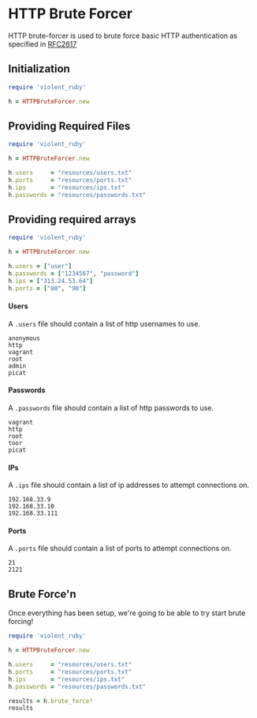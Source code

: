 # HTTP Brute Forcer 

HTTP brute-forcer is used to brute force basic HTTP authentication as specified in [RFC2617](www.ietf.org/rfc/rfc2617.txt)

## Initialization

```ruby
require 'violent_ruby'

h = HTTPBruteForcer.new
```

## Providing Required Files

```ruby
require 'violent_ruby'

h = HTTPBruteForcer.new

h.users     = "resources/users.txt"
h.ports     = "resources/ports.txt"
h.ips       = "resources/ips.txt"
h.passwords = "resources/passwords.txt"
```

## Providing required arrays

```ruby
require 'violent_ruby'

h = HTTPBruteForcer.new

h.users = ["user"]
h.passwords = ["1234567", "password"]
h.ips = ["313.24.53.64"]
h.ports = ["80", "90"]
```

#### Users

A `.users` file should contain a list of http usernames to use.

```
anonymous
http
vagrant
root
admin
picat
```

#### Passwords

A `.passwords` file should contain a list of http passwords to use.

```
vagrant
http
root
toor
picat
```

#### IPs

A `.ips` file should contain a list of ip addresses to attempt connections on.

```
192.168.33.9
192.168.33.10
192.168.33.111
```

#### Ports

A `.ports` file should contain a list of ports to attempt connections on.

```
21
2121
```
## Brute Force'n

Once everything has been setup, we're going to be able to try start brute forcing!

```ruby
require 'violent_ruby'

h = HTTPBruteForcer.new

h.users     = "resources/users.txt"
h.ports     = "resources/ports.txt"
h.ips       = "resources/ips.txt"
h.passwords = "resources/passwords.txt"

results = h.brute_force!
results
```

